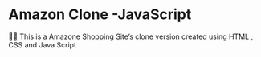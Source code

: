 # Amazon Clone -JavaScript
 🛒🛒 This is a Amazone Shopping Site’s clone version created using HTML , CSS and Java Script
